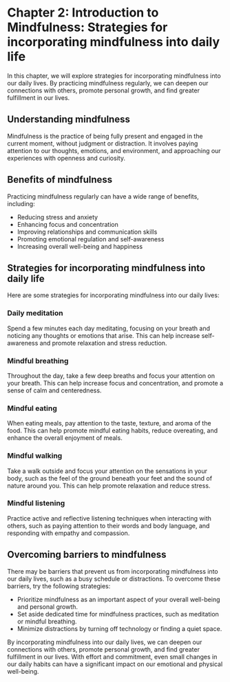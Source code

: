 Chapter 2: Introduction to Mindfulness: Strategies for incorporating mindfulness into daily life
================================================================================================

In this chapter, we will explore strategies for incorporating mindfulness into our daily lives. By practicing mindfulness regularly, we can deepen our connections with others, promote personal growth, and find greater fulfillment in our lives.

Understanding mindfulness
-------------------------

Mindfulness is the practice of being fully present and engaged in the current moment, without judgment or distraction. It involves paying attention to our thoughts, emotions, and environment, and approaching our experiences with openness and curiosity.

Benefits of mindfulness
-----------------------

Practicing mindfulness regularly can have a wide range of benefits, including:

* Reducing stress and anxiety
* Enhancing focus and concentration
* Improving relationships and communication skills
* Promoting emotional regulation and self-awareness
* Increasing overall well-being and happiness

Strategies for incorporating mindfulness into daily life
--------------------------------------------------------

Here are some strategies for incorporating mindfulness into our daily lives:

### Daily meditation

Spend a few minutes each day meditating, focusing on your breath and noticing any thoughts or emotions that arise. This can help increase self-awareness and promote relaxation and stress reduction.

### Mindful breathing

Throughout the day, take a few deep breaths and focus your attention on your breath. This can help increase focus and concentration, and promote a sense of calm and centeredness.

### Mindful eating

When eating meals, pay attention to the taste, texture, and aroma of the food. This can help promote mindful eating habits, reduce overeating, and enhance the overall enjoyment of meals.

### Mindful walking

Take a walk outside and focus your attention on the sensations in your body, such as the feel of the ground beneath your feet and the sound of nature around you. This can help promote relaxation and reduce stress.

### Mindful listening

Practice active and reflective listening techniques when interacting with others, such as paying attention to their words and body language, and responding with empathy and compassion.

Overcoming barriers to mindfulness
----------------------------------

There may be barriers that prevent us from incorporating mindfulness into our daily lives, such as a busy schedule or distractions. To overcome these barriers, try the following strategies:

* Prioritize mindfulness as an important aspect of your overall well-being and personal growth.
* Set aside dedicated time for mindfulness practices, such as meditation or mindful breathing.
* Minimize distractions by turning off technology or finding a quiet space.

By incorporating mindfulness into our daily lives, we can deepen our connections with others, promote personal growth, and find greater fulfillment in our lives. With effort and commitment, even small changes in our daily habits can have a significant impact on our emotional and physical well-being.
